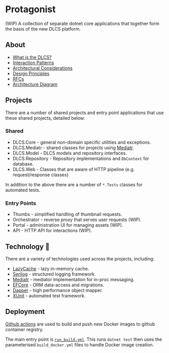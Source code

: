 # Protagonist

(WIP) A collection of separate dotnet core applications that together form the basis of the new DLCS platform.

## About

* [What is the DLCS?](docs/what-is-dlcs-io.md)
* [Interaction Patterns](https://github.com/dlcs/protagonist/issues?q=is%3Aissue+label%3A%22Interaction+Pattern%22+sort%3Acreated-asc)
* [Architectural Considerations](docs/architectural-considerations.md)
* [Design Principles](docs/rfcs/006-Design-Principles.md)
* [RFCs](docs/rfcs)
* [Architecture Diagram](https://raw.githubusercontent.com/dlcs/protagonist/master/docs/c4-container-diagrams/DLCS-2021-l2.png)

## Projects

There are a number of shared projects and entry point applications that use these shared projects, detailed below:

### Shared

* DLCS.Core - general non-domain specific utilities and exceptions.
* DLCS.Mediatr - shared classes for projects using [Mediatr](https://github.com/jbogard/MediatR).
* DLCS.Model - DLCS models and repository interfaces.
* DLCS.Repository - Repository implementations and `DbContext` for database.
* DLCS.Web - Classes that are aware of HTTP pipeline (e.g. request/response classes)

In addition to the above there are a number of `*.Tests` classes for automated tests.

### Entry Points

* Thumbs - simplified handling of thumbnail requests.
* Orchestrator - reverse proxy that serves user requests (WIP).
* Portal - administration UI for managing assets (WIP).
* API - HTTP API for interactions (WIP).

## Technology :robot:

There are a variety of technologies used across the projects, including:

* [LazyCache](https://github.com/alastairtree/LazyCache) - lazy in-memory cache.
* [Serilog](https://serilog.net/) - structured logging framework.
* [Mediatr](https://github.com/jbogard/MediatR) - mediator implementation for in-proc messaging.
* [EFCore](https://github.com/dotnet/efcore) - ORM data-access and migrations.
* [Dapper](https://github.com/DapperLib/Dapper) - high performance object mapper.
* [XUnit](https://xunit.net/) - automated test framework.

## Deployment

[Github actions](.github/workflows) are used to build and push new Docker images to github container registry.

The main entry point is [`run_build.yml`](.github/workflows/run_build.yml). This runs `dotnet test` then uses the parameterised `build_docker.yml` files to handle Docker image creation.
